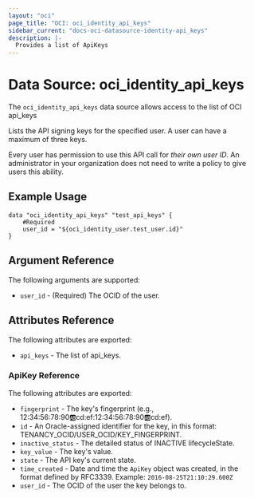 ```yaml
---
layout: "oci"
page_title: "OCI: oci_identity_api_keys"
sidebar_current: "docs-oci-datasource-identity-api_keys"
description: |-
  Provides a list of ApiKeys
---
```


# Data Source: oci_identity_api_keys
The `oci_identity_api_keys` data source allows access to the list of OCI api_keys

Lists the API signing keys for the specified user. A user can have a maximum of three keys.

Every user has permission to use this API call for *their own user ID*.  An administrator in your
organization does not need to write a policy to give users this ability.


## Example Usage

```hcl
data "oci_identity_api_keys" "test_api_keys" {
	#Required
	user_id = "${oci_identity_user.test_user.id}"
}
```

## Argument Reference

The following arguments are supported:

* `user_id` - (Required) The OCID of the user.


## Attributes Reference

The following attributes are exported:

* `api_keys` - The list of api_keys.

### ApiKey Reference

The following attributes are exported:

* `fingerprint` - The key's fingerprint (e.g., 12:34:56:78:90:ab:cd:ef:12:34:56:78:90:ab:cd:ef).
* `id` - An Oracle-assigned identifier for the key, in this format: TENANCY_OCID/USER_OCID/KEY_FINGERPRINT. 
* `inactive_status` - The detailed status of INACTIVE lifecycleState.
* `key_value` - The key's value.
* `state` - The API key's current state.
* `time_created` - Date and time the `ApiKey` object was created, in the format defined by RFC3339.  Example: `2016-08-25T21:10:29.600Z` 
* `user_id` - The OCID of the user the key belongs to.

